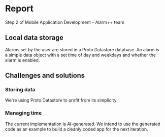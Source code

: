 # Report 

Step 2 of Mobile Application Development - Alarm++ team

## Local data storage

Alarms set by the user are stored in a Proto Datastore database. An alarm is a simple data object
with a set time of day and weekdays and whether the alarm is enabled.

## Challenges and solutions

### Storing data

We're using Proto Datastore to profit from its simplicity.

### Managing time

The current implementation is AI-generated. We intend to use the generated code as an example to
build a cleanly coded app for the next iteration.

